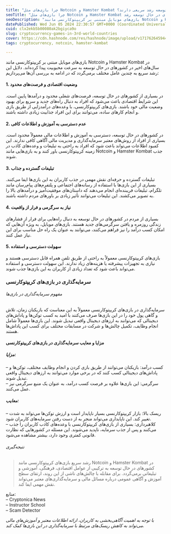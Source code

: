 ```yaml
---
title: "چرا بازی‌های مثل Notcoin و Hamster Kombat در کشورهای در حال توسعه رشد سریعی دارند؟"
seoTitle: "چرا بازی‌های مثل Notcoin و Hamster Kombat در کشورهای در حال توسعه رشد "
seoDescription: "بازی‌های موبایل مبتنی بر کریپتوکارنسی مانند Notcoin و Hamster Kombat در سال‌های اخیر در کشورهای در حال توسعه به سرعت محبوبیت پیدا کرده‌اند."
datePublished: Wed Jun 05 2024 22:30:57 GMT+0000 (Coordinated Universal Time)
cuid: clx2ekb5b00080ak2bgiyca9o
slug: cryptocurrency-games-in-3rd-world-countries
cover: https://cdn.hashnode.com/res/hashnode/image/upload/v1717626459443/e01a3911-5631-46eb-ac09-6cd95365d70c.webp
tags: cryptocurrency, notcoin, hamster-kombat

---
```


بازی‌های موبایل مبتنی بر کریپتوکارنسی مانند Notcoin و Hamster Kombat در سال‌های اخیر در کشورهای در حال توسعه به سرعت محبوبیت پیدا کرده‌اند. دلایل این رشد سریع به چندین عامل مختلف برمی‌گردد که در ادامه به بررسی آن‌ها می‌پردازیم:

#### 1\. وضعیت اقتصادی و فرصت‌های محدود

در بسیاری از کشورهای در حال توسعه، فرصت‌های شغلی محدود و درآمدها پایین است. این شرایط اقتصادی باعث می‌شود که افراد به دنبال راه‌های جدید و سریع برای بهبود وضعیت مالی خود باشند. بازی‌های کریپتوکارنسی، با وعده‌های درآمدزایی از طریق بازی و انجام کارهای ساده، می‌توانند برای این افراد جذابیت زیادی داشته باشند.

#### 2\. عدم دسترسی به آموزش و اطلاعات کافی

در کشورهای در حال توسعه، دسترسی به آموزش و اطلاعات مالی معمولاً محدود است. بسیاری از افراد از روش‌های معتبر سرمایه‌گذاری و مدیریت مالی آگاهی کافی ندارند. این کمبود اطلاعات می‌تواند باعث شود که افراد به راحتی به تبلیغات و وعده‌های کاذب در زمینه کریپتوکارنسی باور کنند و به بازی‌هایی مانند Notcoin و Hamster Kombat جذب شوند.

#### 3\. تبلیغات گسترده و جذاب

تبلیغات گسترده و حرفه‌ای نقش مهمی در جذب کاربران به این بازی‌ها ایفا می‌کنند. بسیاری از این بازی‌ها با استفاده از رسانه‌های اجتماعی و پلتفرم‌های پیام‌رسان مانند تلگرام، تبلیغات فریبنده‌ای انجام می‌دهند که داستان‌های موفقیت‌آمیز و درآمدهای بالا را به تصویر می‌کشند. این تبلیغات می‌توانند تأثیر زیادی بر باورهای مردم داشته باشند.

#### 4\. نیاز به سرگرمی و فرار از واقعیت

بسیاری از مردم در کشورهای در حال توسعه به دنبال راه‌هایی برای فرار از فشارهای زندگی روزمره و یافتن سرگرمی‌های جدید هستند. بازی‌های موبایل، به ویژه آن‌هایی که امکان کسب درآمد را نیز فراهم می‌کنند، می‌توانند به عنوان یک راه حل مناسب برای این نیاز عمل کنند.

#### 5\. سهولت دسترسی و استفاده

بازی‌های کریپتوکارنسی معمولاً به راحتی از طریق تلفن همراه قابل دسترسی هستند و نیازی به تجهیزات پیشرفته یا هزینه‌های زیاد ندارند. این سهولت دسترسی و استفاده می‌تواند باعث شود که تعداد زیادی از کاربران به این بازی‌ها جذب شوند.

### سرمایه‌گذاری در بازی‌های کریپتوکارنسی

###### مفهوم سرمایه‌گذاری در بازی‌ها

سرمایه‌گذاری در بازی‌های کریپتوکارنسی معمولاً به این معناست که بازیکنان زمان، تلاش و گاهی پول خود را در این بازی‌ها صرف می‌کنند با امید به کسب توکن‌ها و پاداش‌های دیجیتالی که می‌توانند به ارزهای دیجیتال واقعی تبدیل شوند. این بازی‌ها معمولاً شامل انجام وظایف، تکمیل چالش‌ها و شرکت در مسابقات مختلف برای کسب این پاداش‌ها هستند.

#### مزایا و معایب سرمایه‌گذاری در بازی‌های کریپتوکارنسی

##### مزایا:

– کسب درآمد: بازیکنان می‌توانند از طریق بازی کردن و انجام وظایف مختلف، توکن‌ها و پاداش‌های دیجیتالی کسب کنند که در برخی موارد می‌توانند به ارزهای دیجیتال واقعی تبدیل شوند.  
– سرگرمی: این بازی‌ها علاوه بر فرصت کسب درآمد، به عنوان یک منبع سرگرمی نیز عمل می‌کنند.

##### معایب:

– ریسک بالا: بازار کریپتوکارنسی بسیار ناپایدار است و ارزش توکن‌ها می‌تواند به شدت تغییر کند. این ناپایداری می‌تواند منجر به از دست رفتن سرمایه‌های کاربران شود.  
– کلاهبرداری: بسیاری از بازی‌های کریپتوکارنسی با وعده‌های کاذب کاربران را جذب می‌کنند و پس از جذب سرمایه، ناپدید می‌شوند. این مسئله در کشورهایی که نظارت قانونی کمتری وجود دارد، بیشتر مشاهده می‌شود.

###### نتیجه‌گیری

> رشد سریع بازی‌های کریپتوکارنسی مانند Notcoin و Hamster Kombat در کشورهای در حال توسعه به ترکیبی از عوامل اقتصادی، فرهنگی، آموزشی و تبلیغاتی برمی‌گردد. برای مقابله با چالش‌های ناشی از این روند، ارتقای سطح آموزش و آگاهی عمومی درباره مسائل مالی و سرمایه‌گذاری‌های معتبر می‌تواند نقش مهمی ایفا کند.

منابع:  
– Cryptonica News  
– Instructor School  
– Scam Detector

*با توجه به اهمیت آگاهی‌بخشی به کاربران، ارائه اطلاعات معتبر و آموزش‌های مالی می‌تواند به کاهش ریسک‌های مرتبط با سرمایه‌گذاری در این بازی‌ها کمک کند.*
